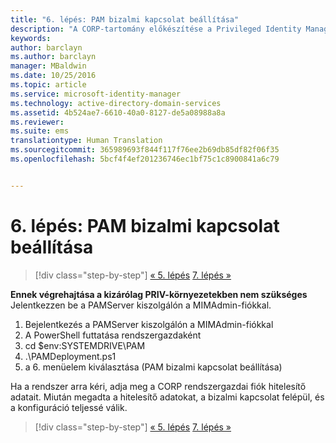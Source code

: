 ```yaml
---
title: "6. lépés: PAM bizalmi kapcsolat beállítása"
description: "A CORP-tartomány előkészítése a Privileged Identity Manager által szkriptek útján kezelt meglévő vagy új identitásokkal"
keywords: 
author: barclayn
ms.author: barclayn
manager: MBaldwin
ms.date: 10/25/2016
ms.topic: article
ms.service: microsoft-identity-manager
ms.technology: active-directory-domain-services
ms.assetid: 4b524ae7-6610-40a0-8127-de5a08988a8a
ms.reviewer: 
ms.suite: ems
translationtype: Human Translation
ms.sourcegitcommit: 365989693f844f117f76ee2b69db85df82f06f35
ms.openlocfilehash: 5bcf4f4ef201236746ec1bf75c1c8900841a6c79


---
```


# <a name="step-6-set-up-the-pam-trust"></a>6. lépés: PAM bizalmi kapcsolat beállítása

>[!div class="step-by-step"]
[« 5. lépés](sp1-step5-configuring-pam.md)
[7. lépés »](sp1-step7-setup-sidhistory-sidfiltering.md)

**Ennek végrehajtása a kizárólag PRIV-környezetekben nem szükséges** Jelentkezzen be a PAMServer kiszolgálón a MIMAdmin-fiókkal.

1. Bejelentkezés a PAMServer kiszolgálón a MIMAdmin-fiókkal
2. A PowerShell futtatása rendszergazdaként
3. cd $env:SYSTEMDRIVE\PAM
4. .\PAMDeployment.ps1
5. a 6. menüelem kiválasztása (PAM bizalmi kapcsolat beállítása)

  Ha a rendszer arra kéri, adja meg a CORP rendszergazdai fiók hitelesítő adatait. Miután megadta a hitelesítő adatokat, a bizalmi kapcsolat felépül, és a konfiguráció teljessé válik.

>[!div class="step-by-step"]
[« 5. lépés](sp1-step5-configuring-pam.md)
[7. lépés »](sp1-step7-setup-sidhistory-sidfiltering.md)



<!--HONumber=Nov16_HO2-->


